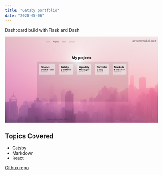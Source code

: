 ```yaml
---
title: "Gatsby portfolio"
date: "2020-05-06"
---
```


Dashboard build with Flask and Dash

![Gatsby](./gatsby.jpg)

## Topics Covered

- Gatsby
- Markdown
- React

[Github repo](https://github.com/ArturWrobel/gatsby-portfolio)